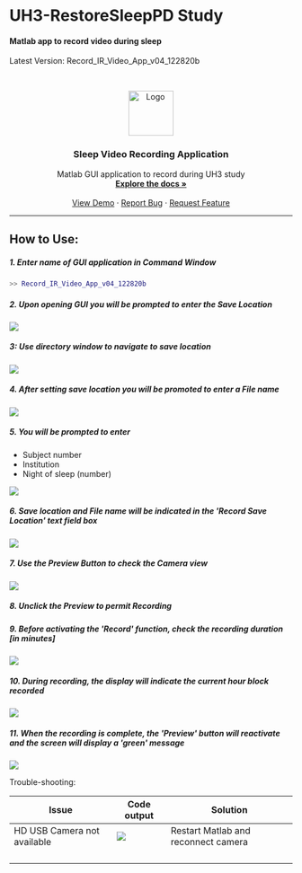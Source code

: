 # UH3-RestoreSleepPD Study

#### Matlab app to record video during sleep

Latest Version: Record_IR_Video_App_v04_122820b



<!-- PROJECT LOGO -->
<br />

<p align="center">
  <a href="https://github.com/UH3-RestoreSleepPD/SleepVideoRecord">
    <img src="Images_RM/sleepBrain.png" alt="Logo" width="80" height="80">
  </a>

  <h3 align="center">Sleep Video Recording Application</h3>

  <p align="center">
    Matlab GUI application to record during UH3 study
    <br />
    <a href="https://github.com/UH3-RestoreSleepPD/SleepVideoRecord"><strong>Explore the docs »</strong></a>
    <br />
    <br />
    <a href="https://github.com/github_username/repo_name">View Demo</a>
    ·
    <a href="https://github.com/UH3-RestoreSleepPD/SleepVideoRecord/issues">Report Bug</a>
    ·
    <a href="https://github.com/UH3-RestoreSleepPD/SleepVideoRecord/issues">Request Feature</a>
  </p>

</p>

------

## How to Use:

##### 1. Enter name of GUI application in Command Window

```matlab
>> Record_IR_Video_App_v04_122820b
```

##### 2. Upon opening GUI you will be prompted to enter the Save Location

![](Images_RM/Screen_1.png)

##### 3: Use directory window to navigate to save location

![](Images_RM/Screen_2.png)

##### 4. After setting save location you will be promoted to enter a File name

![](Images_RM/Screen_3.png)

##### 5. You will be prompted to enter

- Subject number 
- Institution
- Night of sleep (number)

![](Images_RM/Screen_4.png)

##### 6. Save location and File name will be indicated in the 'Record Save Location' text field box

![](Images_RM/Screen_5.png)

##### 7. Use the Preview Button to check the Camera view

![](Images_RM/Screen_6.png)

##### 8. Unclick the Preview to permit Recording

##### 9. Before activating the 'Record' function, check the recording duration [in minutes]

![](Images_RM/Screen_7.png)

##### 10. During recording, the display will indicate the current hour block recorded

![](Images_RM/Screen_8.png)

##### 11. When the recording is complete, the 'Preview' button will reactivate and the screen will display a 'green' message

![](Images_RM/Screen_9.png)



Trouble-shooting:

| Issue                       | Code output                                                  | Solution                            |
| --------------------------- | ------------------------------------------------------------ | ----------------------------------- |
| HD USB Camera not available | <img src="C:\Users\thomjohn\Documents\Github\SleepVideoRecord\Images_RM\troubleshooting1a.png" /> | Restart Matlab and reconnect camera |
|                             |                                                              |                                     |
|                             |                                                              |                                     |
|                             |                                                              |                                     |
|                             |                                                              |                                     |

